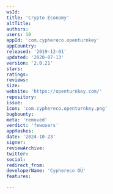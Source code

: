 ```yaml
---
wsId: 
title: 'Crypto Economy'
altTitle: 
authors: 
users: 10
appId: 'com.cyphereco.openturnkey'
appCountry: 
released: '2019-12-01'
updated: '2020-07-13'
version: '2.0.21'
stars: 
ratings: 
reviews: 
size: 
website: 'https://openturnkey.com/'
repository: 
issue: 
icon: 'com.cyphereco.openturnkey.png'
bugbounty: 
meta: 'removed'
verdict: 'fewusers'
appHashes: 
date: '2024-10-23'
signer: 
reviewArchive: 
twitter: 
social: 
redirect_from: 
developerName: 'Cyphereco OÜ'
features: 

---
```


